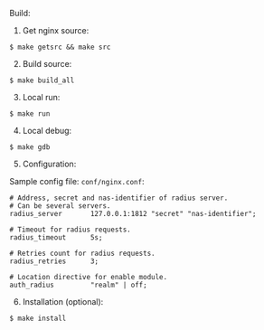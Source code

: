 
Build:

1. Get nginx source:

```
$ make getsrc && make src
```

2. Build source:

```
$ make build_all
```

3. Local run:

```
$ make run
```

4. Local debug:

```
$ make gdb
```

5. Configuration:

Sample config file: `conf/nginx.conf`:

```
# Address, secret and nas-identifier of radius server.
# Can be several servers.
radius_server       127.0.0.1:1812 "secret" "nas-identifier";

# Timeout for radius requests.
radius_timeout      5s;

# Retries count for radius requests.
radius_retries      3;

# Location directive for enable module.
auth_radius         "realm" | off;
```

6. Installation (optional):

```
$ make install
```
